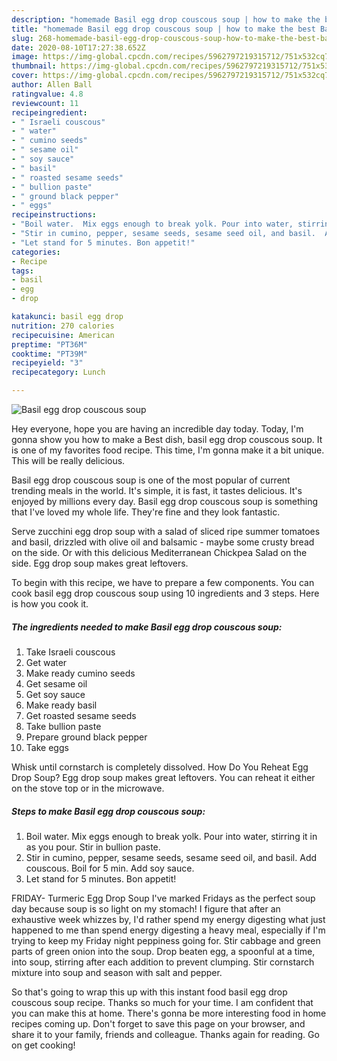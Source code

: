 ```yaml
---
description: "homemade Basil egg drop couscous soup | how to make the best Basil egg drop couscous soup"
title: "homemade Basil egg drop couscous soup | how to make the best Basil egg drop couscous soup"
slug: 268-homemade-basil-egg-drop-couscous-soup-how-to-make-the-best-basil-egg-drop-couscous-soup
date: 2020-08-10T17:27:38.652Z
image: https://img-global.cpcdn.com/recipes/5962797219315712/751x532cq70/basil-egg-drop-couscous-soup-recipe-main-photo.jpg
thumbnail: https://img-global.cpcdn.com/recipes/5962797219315712/751x532cq70/basil-egg-drop-couscous-soup-recipe-main-photo.jpg
cover: https://img-global.cpcdn.com/recipes/5962797219315712/751x532cq70/basil-egg-drop-couscous-soup-recipe-main-photo.jpg
author: Allen Ball
ratingvalue: 4.8
reviewcount: 11
recipeingredient:
- " Israeli couscous"
- " water"
- " cumino seeds"
- " sesame oil"
- " soy sauce"
- " basil"
- " roasted sesame seeds"
- " bullion paste"
- " ground black pepper"
- " eggs"
recipeinstructions:
- "Boil water.  Mix eggs enough to break yolk. Pour into water, stirring it in as you pour. Stir in bullion paste."
- "Stir in cumino, pepper, sesame seeds, sesame seed oil, and basil.  Add couscous. Boil for 5 min. Add soy sauce."
- "Let stand for 5 minutes. Bon appetit!"
categories:
- Recipe
tags:
- basil
- egg
- drop

katakunci: basil egg drop 
nutrition: 270 calories
recipecuisine: American
preptime: "PT36M"
cooktime: "PT39M"
recipeyield: "3"
recipecategory: Lunch

---
```



![Basil egg drop couscous soup](https://img-global.cpcdn.com/recipes/5962797219315712/751x532cq70/basil-egg-drop-couscous-soup-recipe-main-photo.jpg)

Hey everyone, hope you are having an incredible day today. Today, I'm gonna show you how to make a Best dish, basil egg drop couscous soup. It is one of my favorites food recipe. This time, I'm gonna make it a bit unique. This will be really delicious.

Basil egg drop couscous soup is one of the most popular of current trending meals in the world. It's simple, it is fast, it tastes delicious. It's enjoyed by millions every day. Basil egg drop couscous soup is something that I've loved my whole life. They're fine and they look fantastic.

Serve zucchini egg drop soup with a salad of sliced ripe summer tomatoes and basil, drizzled with olive oil and balsamic - maybe some crusty bread on the side. Or with this delicious Mediterranean Chickpea Salad on the side. Egg drop soup makes great leftovers.


To begin with this recipe, we have to prepare a few components. You can cook basil egg drop couscous soup using 10 ingredients and 3 steps. Here is how you cook it.

<!--inarticleads1-->

##### The ingredients needed to make Basil egg drop couscous soup:

1. Take  Israeli couscous
1. Get  water
1. Make ready  cumino seeds
1. Get  sesame oil
1. Get  soy sauce
1. Make ready  basil
1. Get  roasted sesame seeds
1. Take  bullion paste
1. Prepare  ground black pepper
1. Take  eggs


Whisk until cornstarch is completely dissolved. How Do You Reheat Egg Drop Soup? Egg drop soup makes great leftovers. You can reheat it either on the stove top or in the microwave. 

<!--inarticleads2-->

##### Steps to make Basil egg drop couscous soup:

1. Boil water.  Mix eggs enough to break yolk. Pour into water, stirring it in as you pour. Stir in bullion paste.
1. Stir in cumino, pepper, sesame seeds, sesame seed oil, and basil.  Add couscous. Boil for 5 min. Add soy sauce.
1. Let stand for 5 minutes. Bon appetit!


FRIDAY- Turmeric Egg Drop Soup I&#39;ve marked Fridays as the perfect soup day because soup is so light on my stomach! I figure that after an exhaustive week whizzes by, I&#39;d rather spend my energy digesting what just happened to me than spend energy digesting a heavy meal, especially if I&#39;m trying to keep my Friday night peppiness going for. Stir cabbage and green parts of green onion into the soup. Drop beaten egg, a spoonful at a time, into soup, stirring after each addition to prevent clumping. Stir cornstarch mixture into soup and season with salt and pepper. 

So that's going to wrap this up with this instant food basil egg drop couscous soup recipe. Thanks so much for your time. I am confident that you can make this at home. There's gonna be more interesting food in home recipes coming up. Don't forget to save this page on your browser, and share it to your family, friends and colleague. Thanks again for reading. Go on get cooking!
